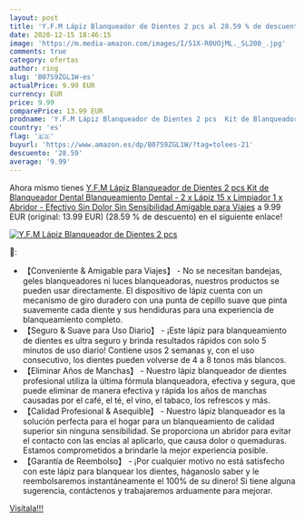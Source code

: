 ```yaml
---
layout: post
title: 'Y.F.M Lápiz Blanqueador de Dientes 2 pcs al 28.59 % de descuento'
date: 2020-12-15 18:46:15
image: 'https://m.media-amazon.com/images/I/51X-R0UOjML._SL200_.jpg'
comments: true
category: ofertas
author: ring
slug: 'B07S9ZGL1W-es'
actualPrice: 9.99 EUR
currency: EUR
price: 9.99
comparePrice: 13.99 EUR
prodname: 'Y.F.M Lápiz Blanqueador de Dientes 2 pcs  Kit de Blanqueador Dental  Blanqueamiento Dental - 2 x Lápiz  15 x Limpiador  1 x Abridor - Efectivo  Sin Dolor  Sin Sensibilidad  Amigable para Viajes'
country: 'es'
flag: '🇪🇸'
buyurl: 'https://www.amazon.es/dp/B07S9ZGL1W/?tag=tolees-21'
descuento: '28.59'
average: '9.99'
---
```


Ahora mismo tienes [Y.F.M Lápiz Blanqueador de Dientes 2 pcs  Kit de Blanqueador Dental  Blanqueamiento Dental - 2 x Lápiz  15 x Limpiador  1 x Abridor - Efectivo  Sin Dolor  Sin Sensibilidad  Amigable para Viajes](https://www.amazon.es/dp/B07S9ZGL1W/?tag=tolees-21) a 9.99 EUR (original: 13.99 EUR) (28.59 %  de descuento) en el siguiente enlace!

[![Y.F.M Lápiz Blanqueador de Dientes 2 pcs](https://m.media-amazon.com/images/I/51X-R0UOjML._SL200_.jpg)](https://www.amazon.es/dp/B07S9ZGL1W/?tag=tolees-21)

🔎:

- 【Conveniente & Amigable para Viajes】 - No se necesitan bandejas, geles blanqueadores ni luces blanqueadoras, nuestros productos se pueden usar directamente. El dispositivo de lápiz cuenta con un mecanismo de giro duradero con una punta de cepillo suave que pinta suavemente cada diente y sus hendiduras para una experiencia de blanqueamiento completo.
- 【Seguro & Suave para Uso Diario】 - ¡Este lápiz para blanqueamiento de dientes es ultra seguro y brinda resultados rápidos con solo 5 minutos de uso diario! Contiene usos 2 semanas y, con el uso consecutivo, los dientes pueden volverse de 4 a 8 tonos más blancos.
- 【Eliminar Años de Manchas】 - Nuestro lápiz blanqueador de dientes profesional utiliza la última fórmula blanqueadora, efectiva y segura, que puede eliminar de manera efectiva y rápida los años de manchas causadas por el café, el té, el vino, el tabaco, los refrescos y más.
- 【Calidad Profesional & Asequible】 - Nuestro lápiz blanqueador es la solución perfecta para el hogar para un blanqueamiento de calidad superior sin ninguna sensibilidad. Se proporciona un abridor para evitar el contacto con las encías al aplicarlo, que causa dolor o quemaduras. Estamos comprometidos a brindarle la mejor experiencia posible.
- 【Garantía de Reembolso】 - ¡Por cualquier motivo no está satisfecho con este lápiz para blanquear los dientes, háganoslo saber y le reembolsaremos instantáneamente el 100% de su dinero! Si tiene alguna sugerencia, contáctenos y trabajaremos arduamente para mejorar.

[Visítala!!!](https://www.amazon.es/dp/B07S9ZGL1W/?tag=tolees-21)
